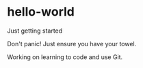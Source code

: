 # hello-world
Just getting started

Don't panic! Just ensure you have your towel.

<!--This change was made to test out commit function-->
Working on learning to code and use Git. 
